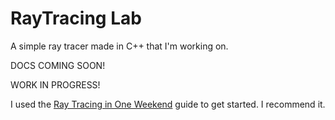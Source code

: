 # RayTracing Lab
A simple ray tracer made in C++ that I'm working on.

DOCS COMING SOON!

WORK IN PROGRESS!

I used the [Ray Tracing in One Weekend](https://raytracing.github.io/) guide to get started. I recommend it.
